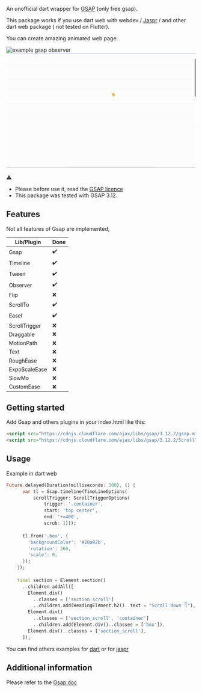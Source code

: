 <!--
This README describes the package. If you publish this package to pub.dev,
this README's contents appear on the landing page for your package.

For information about how to write a good package README, see the guide for
[writing package pages](https://dart.dev/guides/libraries/writing-package-pages).

For general information about developing packages, see the Dart guide for
[creating packages](https://dart.dev/guides/libraries/create-library-packages)
and the Flutter guide for
[developing packages and plugins](https://flutter.dev/developing-packages).
-->

An unofficial dart wrapper for [GSAP](https://gsap.com/) (only free gsap).

This package works if you use dart web with webdev / [Jaspr](https://pub.dev/packages/jaspr) / and other dart web package ( not tested on Flutter).

You can create amazing animated web page:

![example gsap observer](doc/observer.gif) 
![example gsap sxrollTo](doc/scrollTo.gif)

⚠️
* Please before use it, read the [GSAP licence](https://gsap.com/community/standard-license/)
* This package was tested with GSAP 3.12.

## Features

Not all features of Gsap are implemented,  

| Lib/Plugin | Done | 
|----------|----------|
| Gsap | ✔️ | 
| Timeline | ✔️ | 
| Tween | ✔️| 
| Observer | ✔️| 
| Flip | ❌ | 
| ScrollTo | ✔️ | 
| Easel | ✔️ | 
| ScrollTrigger | ❌ | 
| Draggable | ❌ | 
| MotionPath | ❌ | 
| Text | ❌ | 
| RoughEase | ❌ | 
| ExpoScaleEase | ❌ | 
| SlowMo | ❌ | 
| CustomEase | ❌ | 
## Getting started

Add Gsap and others plugins in your index.html like this:

```html
<script src="https://cdnjs.cloudflare.com/ajax/libs/gsap/3.12.2/gsap.min.js"></script>
<script src="https://cdnjs.cloudflare.com/ajax/libs/gsap/3.12.2/ScrollToPlugin.min.js"></script>

```
## Usage

Example in dart web 

```dart
Future.delayed(Duration(milliseconds: 300), () {
      var tl = Gsap.timeline(TimeLineOptions(
          scrollTrigger: ScrollTriggerOptions(
              trigger: '.container',
              start: 'top center',
              end: '+=400',
              scrub: 1)));

      tl.from('.box', {
        'backgroundColor': '#28a92b',
        'rotation': 360,
        'scale': 0,
      });
    });

    final section = Element.section()
      ..children.addAll([
        Element.div()
          ..classes = ['section_scroll']
          ..children.add(HeadingElement.h2()..text = "Scroll down 👇"),
        Element.div()
          ..classes = ['section_scroll', 'container']
          ..children.add(Element.div()..classes = ['box']),
        Element.div()..classes = ['section_scroll'],
      ]);

```

You can find others examples for [dart](https://github.com/ande4485/dart_gsap/tree/main/examples_webdev) or for [jaspr](https://github.com/ande4485/dart_gsap/tree/main/examples_jaspr)

## Additional information

Please refer to the [Gsap doc](https://gsap.com/docs/v3/)

